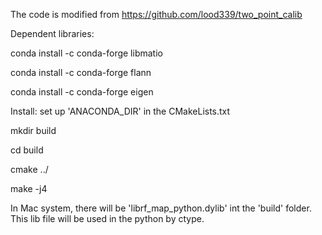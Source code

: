 The code is modified from https://github.com/lood339/two_point_calib
 

Dependent libraries:

conda install -c conda-forge libmatio

conda install -c conda-forge flann

conda install -c conda-forge eigen


Install:
set up 'ANACONDA_DIR' in the CMakeLists.txt

mkdir build

cd build

cmake ../

make -j4

In Mac system, there will be 'librf_map_python.dylib' int the 'build' folder.
This lib file will be used in the python by ctype. 
  
